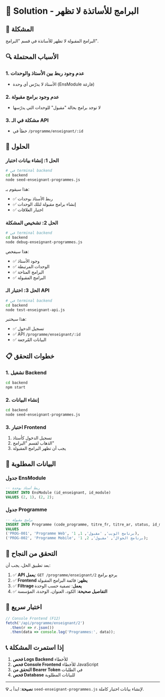 # 🔧 Solution - البرامج للأساتذة لا تظهر

## 🎯 المشكلة

البرامج المقبولة لا تظهر للأساتذة في قسم "البرامج".

## 🔍 الأسباب المحتملة

### **1. عدم وجود ربط بين الأستاذ والوحدات**
- الأستاذ لا يدرّس أي وحدة (EnsModule فارغة)

### **2. عدم وجود برامج مقبولة**
- لا توجد برامج بحالة "مقبول" للوحدات التي يدرّسها

### **3. مشكلة في الـ API**
- خطأ في `/programme/enseignant/:id`

## 🚀 الحلول

### **الحل 1: إنشاء بيانات اختبار**

```bash
# في terminal backend
cd backend
node seed-enseignant-programmes.js
```

هذا سيقوم بـ:
- ✅ ربط الأستاذ بوحدات
- ✅ إنشاء برامج مقبولة لتلك الوحدات
- ✅ اختبار العلاقات

### **الحل 2: تشخيص المشكلة**

```bash
# في terminal backend  
cd backend
node debug-enseignant-programmes.js
```

هذا سيفحص:
- ✅ وجود الأستاذ
- ✅ الوحدات المرتبطة
- ✅ البرامج المتاحة
- ✅ البرامج المقبولة

### **الحل 3: اختبار الـ API**

```bash
# في terminal backend
cd backend  
node test-enseignant-api.js
```

هذا سيختبر:
- ✅ تسجيل الدخول
- ✅ API `/programme/enseignant/:id`
- ✅ البيانات المُرجعة

## 📋 خطوات التحقق

### **1. تشغيل Backend**
```bash
cd backend
npm start
```

### **2. إنشاء البيانات**
```bash
cd backend
node seed-enseignant-programmes.js
```

### **3. اختبار Frontend**
1. تسجيل الدخول كأستاذ
2. الذهاب لقسم "البرامج"  
3. يجب أن تظهر البرامج المقبولة

## 🔄 البيانات المطلوبة

### **جدول EnsModule**
```sql
-- ربط أستاذ بوحدة
INSERT INTO EnsModule (id_enseignant, id_module) 
VALUES (2, 1), (2, 2);
```

### **جدول Programme** 
```sql
-- برامج مقبولة
INSERT INTO Programme (code_programme, titre_fr, titre_ar, status, id_module, id_etab_regionale)
VALUES 
('PROG-001', 'Programme Web', 'برنامج الويب', 'مقبول', 1, 1),
('PROG-002', 'Programme Mobile', 'برنامج الجوال', 'مقبول', 2, 1);
```

## 🎯 التحقق من النجاح

بعد تطبيق الحل، يجب أن:

1. ✅ **API يعمل**: `GET /programme/enseignant/2` يرجع برامج
2. ✅ **Frontend يظهر**: قائمة البرامج المقبولة 
3. ✅ **Filtrage يعمل**: تصفية حسب الوحدة
4. ✅ **التفاصيل صحيحة**: الكود، العنوان، الوحدة، المؤسسة

## 🧪 اختبار سريع

```javascript
// Console Frontend (F12)
fetch('/api/programme/enseignant/2')
  .then(r => r.json())
  .then(data => console.log('Programmes:', data));
```

## 📞 إذا استمرت المشكلة

1. **فحص Logs Backend** للأخطاء
2. **فحص Console Frontend** للأخطاء JavaScript  
3. **التحقق من Bearer Token** في الطلبات
4. **فحص Database** للبيانات المطلوبة

---

**💡 نصيحة**: ابدأ بـ `seed-enseignant-programmes.js` لإنشاء بيانات اختبار كاملة.
